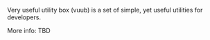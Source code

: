 Very useful utility box (vuub) is a set of simple, yet useful utilities for developers.

More info: TBD
